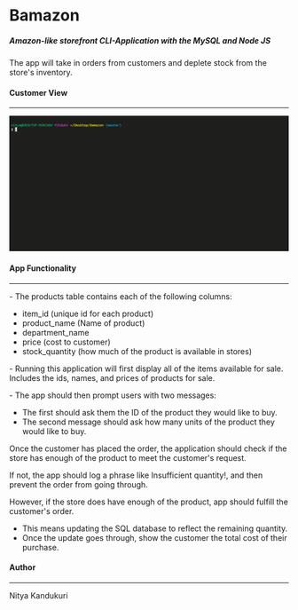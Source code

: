 <h1>Bamazon</h1>
<h5>Amazon-like storefront CLI-Application with the MySQL and Node JS</h5>
<p>The app will take in orders from customers and deplete stock from the store's inventory. </p>
<h4>Customer View</h4>
<hr>
<img src="bamazon.gif" alt="Bamazon App Giphy">

<h4> App Functionality</h4>
<hr>
<p>- The products table contains each of the following columns:</p>
<ul>
<li>item_id (unique id for each product)</li>
<li>product_name (Name of product)</li>
<li>department_name</li>
<li>price (cost to customer)</li>
<li>stock_quantity (how much of the product is available in stores)</li>
</ul>
<p>- Running this application will first display all of the items available for sale. Includes the ids, names, and prices of products for sale.</p>
<p>- The app should then prompt users with two messages:</p>
<ul><li>The first should ask them the ID of the product they would like to buy.</li>
<li>The second message should ask how many units of the product they would like to buy.</li></ul>
<p>Once the customer has placed the order, the application should check if the store has enough of the product to meet the customer's request.</p>
<p>If not, the app should log a phrase like Insufficient quantity!, and then prevent the order from going through.</p>
<p>However, if the store does have enough of the product, app should fulfill the customer's order.</p>
<ul><li>This means updating the SQL database to reflect the remaining quantity.</li>
<li>Once the update goes through, show the customer the total cost of their purchase.</li></ul>
<h4>Author</h4>
<hr>
<p>Nitya Kandukuri</p>